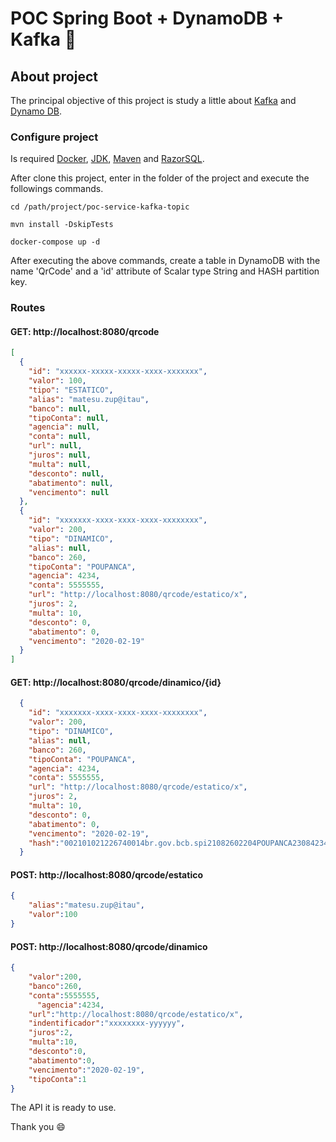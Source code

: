 # POC Spring Boot + DynamoDB +  Kafka :money_with_wings:

## About project

The principal objective of this project is study a little about <a href="https://kafka.apache.org/" target="_blank" >Kafka</a> and <a href="https://aws.amazon.com/pt/dynamodb/" target="_blank" >Dynamo DB</a>.

### Configure project

Is required <a href="https://docs.docker.com/docker-for-windows/install/" target="_blank" >Docker</a>, <a href="https://www.oracle.com/technetwork/java/javase/downloads/jdk8-downloads-2133151.html" target="_blank" >JDK</a>, <a href="https://maven.apache.org/" target="_blank" >Maven</a> and <a href="https://razorsql.com/" target="_blank" >RazorSQL</a>.


After clone this project, enter in the folder of the project and execute the followings commands.

```
cd /path/project/poc-service-kafka-topic

mvn install -DskipTests

docker-compose up -d

```

After executing the above commands, create a table in DynamoDB with the name 'QrCode' and a 'id' attribute of Scalar type String and HASH partition key.

### Routes

#### GET: http://localhost:8080/qrcode

```json
[
  {
    "id": "xxxxxx-xxxxx-xxxxx-xxxx-xxxxxxx",
    "valor": 100,
    "tipo": "ESTATICO",
    "alias": "matesu.zup@itau",
    "banco": null,
    "tipoConta": null,
    "agencia": null,
    "conta": null,
    "url": null,
    "juros": null,
    "multa": null,
    "desconto": null,
    "abatimento": null,
    "vencimento": null
  },
  {
    "id": "xxxxxxx-xxxx-xxxx-xxxx-xxxxxxxx",
    "valor": 200,
    "tipo": "DINAMICO",
    "alias": null,
    "banco": 260,
    "tipoConta": "POUPANCA",
    "agencia": 4234,
    "conta": 5555555,
    "url": "http://localhost:8080/qrcode/estatico/x",
    "juros": 2,
    "multa": 10,
    "desconto": 0,
    "abatimento": 0,
    "vencimento": "2020-02-19"
  }
]
```

#### GET: http://localhost:8080/qrcode/dinamico/{id}

```json
  {
    "id": "xxxxxxx-xxxx-xxxx-xxxx-xxxxxxxx",
    "valor": 200,
    "tipo": "DINAMICO",
    "alias": null,
    "banco": 260,
    "tipoConta": "POUPANCA",
    "agencia": 4234,
    "conta": 5555555,
    "url": "http://localhost:8080/qrcode/estatico/x",
    "juros": 2,
    "multa": 10,
    "desconto": 0,
    "abatimento": 0,
    "vencimento": "2020-02-19",
    "hash":"002101021226740014br.gov.bcb.spi21082602204POUPANCA230842342420555555552040530398654064005802BR5913FULANO DE TAL6008BRASILIA62190515RP12345678-201980720014br.gov.bcb.spi2550http://localhost:8080/qrcode/dinamico/calculo/f23f471b-effd-4291-8dfb-0a9a56c22589630434D1"
  }
```

#### POST: http://localhost:8080/qrcode/estatico

```json
{
	"alias":"matesu.zup@itau",
	"valor":100
}
```

#### POST: http://localhost:8080/qrcode/dinamico

```json
{
    "valor":200,
    "banco":260,
    "conta":5555555,
	  "agencia":4234,
    "url":"http://localhost:8080/qrcode/estatico/x",
    "indentificador":"xxxxxxxx-yyyyyy",
    "juros":2,
    "multa":10,
    "desconto":0,
    "abatimento":0,
    "vencimento":"2020-02-19",
    "tipoConta":1
}
```

The API it is ready to use.

Thank you :smile:
